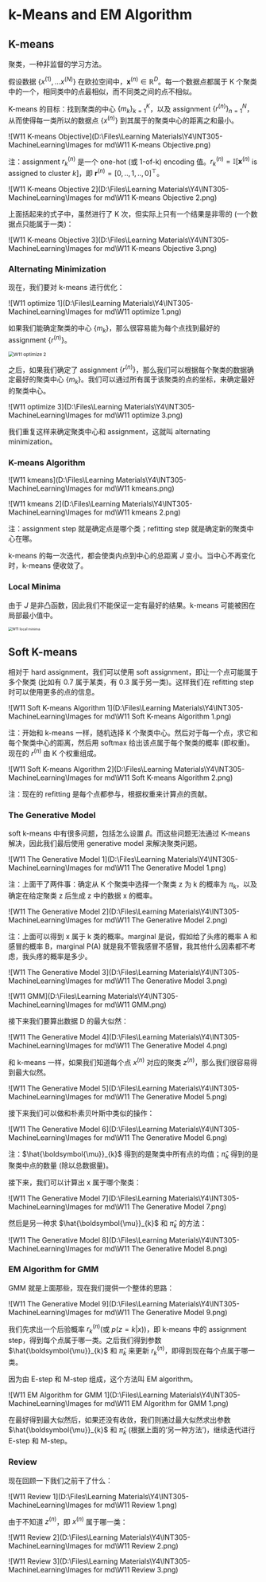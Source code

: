 # k-Means and EM Algorithm

## K-means

聚类，一种非监督的学习方法。

假设数据 $\{x^{(1)}, ... x^{(N)}\}$ 在欧拉空间中，$\mathbf{x}^{(n)} \in \mathbb{R}^{D}$。每一个数据点都属于 K 个聚类中的一个，相同类中的点最相似，而不同类之间的点不相似。

K-means 的目标：找到聚类的中心 $\{m_k\}^K_{k=1}$，以及 assignment $\{r^{(n)}\}^N_{n=1}$，从而使得每一类所以的数据点 $\{x^{(n)}\}$ 到其属于的聚类中心的距离之和最小。

![W11 K-means Objective](D:\Files\Learning Materials\Y4\INT305-MachineLearning\Images for md\W11 K-means Objective.png)

注：assignment $r^{(n)}_k$ 是一个 one-hot (或 1-of-k) encoding 值。$r_{k}^{(n)}=\mathbb{I}\left[\mathbf{x}^{(n)}\right.$ is assigned to cluster $\left.k\right]$，即 $\mathbf{r}^{(n)}=[0, . ., 1, . ., 0]^{\top}$。

![W11 K-means Objective 2](D:\Files\Learning Materials\Y4\INT305-MachineLearning\Images for md\W11 K-means Objective 2.png)

上面括起来的式子中，虽然进行了 K 次，但实际上只有一个结果是非零的 (一个数据点只能属于一类)：

![W11 K-means Objective 3](D:\Files\Learning Materials\Y4\INT305-MachineLearning\Images for md\W11 K-means Objective 3.png)

### Alternating Minimization
现在，我们要对 k-means 进行优化：

![W11 optimize 1](D:\Files\Learning Materials\Y4\INT305-MachineLearning\Images for md\W11 optimize 1.png)

如果我们能确定聚类的中心 $\{m_k\}$，那么很容易能为每个点找到最好的 assignment $\{r^{(n)}\}$。

<img src="D:\Files\Learning Materials\Y4\INT305-MachineLearning\Images for md\W11 optimize 2.png" alt="W11 optimize 2" style="zoom: 67%;" />

之后，如果我们确定了 assignment $\{r^{(n)}\}$，那么我们可以根据每个聚类的数据确定最好的聚类中心 $\{m_k\}$。我们可以通过所有属于该聚类的点的坐标，来确定最好的聚类中心。

![W11 optimize 3](D:\Files\Learning Materials\Y4\INT305-MachineLearning\Images for md\W11 optimize 3.png)

我们重复这样来确定聚类中心和 assignment，这就叫 alternating minimization。

### K-means Algorithm
![W11 kmeans](D:\Files\Learning Materials\Y4\INT305-MachineLearning\Images for md\W11 kmeans.png)

![W11 kmeans 2](D:\Files\Learning Materials\Y4\INT305-MachineLearning\Images for md\W11 kmeans 2.png)

注：assignment step 就是确定点是哪个类；refitting step 就是确定新的聚类中心在哪。

k-means 的每一次迭代，都会使类内点到中心的总距离 $J$ 变小。当中心不再变化时，k-means 便收敛了。

### Local Minima

由于 $J$ 是非凸函数，因此我们不能保证一定有最好的结果。k-means 可能被困在局部最小值中。

<img src="D:\Files\Learning Materials\Y4\INT305-MachineLearning\Images for md\W11 local minima.png" alt="W11 local minima" style="zoom:50%;" />

## Soft K-means

相对于 hard assignment，我们可以使用 soft assignment，即让一个点可能属于多个聚类 (比如有 0.7 属于某类，有 0.3 属于另一类)。这样我们在 refitting step 时可以使用更多的点的信息。

![W11 Soft K-means Algorithm 1](D:\Files\Learning Materials\Y4\INT305-MachineLearning\Images for md\W11 Soft K-means Algorithm 1.png)

注：开始和 k-means 一样，随机选择 K 个聚类中心。然后对于每一个点，求它和每个聚类中心的距离，然后用 softmax 给出该点属于每个聚类的概率 (即权重)。现在的 $r^{(n)}$ 由 K 个权重组成。

![W11 Soft K-means Algorithm 2](D:\Files\Learning Materials\Y4\INT305-MachineLearning\Images for md\W11 Soft K-means Algorithm 2.png)

注：现在的 refitting 是每个点都参与，根据权重来计算点的贡献。

### The Generative Model

soft k-means 中有很多问题，包括怎么设置 $\beta$。而这些问题无法通过 K-means 解决，因此我们最后使用 generative model 来解决聚类问题。

![W11 The Generative Model 1](D:\Files\Learning Materials\Y4\INT305-MachineLearning\Images for md\W11 The Generative Model 1.png)

注：上面干了两件事：确定从 K 个聚类中选择一个聚类 z 为 k 的概率为 $\pi_{k}$，以及确定在给定聚类 z 后生成 z 中的数据 x 的概率。

![W11 The Generative Model 2](D:\Files\Learning Materials\Y4\INT305-MachineLearning\Images for md\W11 The Generative Model 2.png)

注：上面可以得到 x 属于 k 类的概率。marginal 是说，假如给了头疼的概率 A 和感冒的概率 B，marginal P(A) 就是我不管我感冒不感冒，我其他什么因素都不考虑，我头疼的概率是多少。

![W11 The Generative Model 3](D:\Files\Learning Materials\Y4\INT305-MachineLearning\Images for md\W11 The Generative Model 3.png)

![W11 GMM](D:\Files\Learning Materials\Y4\INT305-MachineLearning\Images for md\W11 GMM.png)

接下来我们要算出数据 D 的最大似然：

![W11 The Generative Model 4](D:\Files\Learning Materials\Y4\INT305-MachineLearning\Images for md\W11 The Generative Model 4.png)

和 k-means 一样，如果我们知道每个点 $x^{(n)}$ 对应的聚类 $z^{(n)}$，那么我们很容易得到最大似然。

![W11 The Generative Model 5](D:\Files\Learning Materials\Y4\INT305-MachineLearning\Images for md\W11 The Generative Model 5.png)

接下来我们可以做和朴素贝叶斯中类似的操作：

![W11 The Generative Model 6](D:\Files\Learning Materials\Y4\INT305-MachineLearning\Images for md\W11 The Generative Model 6.png)

注：$\hat{\boldsymbol{\mu}}_{k}$ 得到的是聚类中所有点的均值；$\hat{\pi}_{k}$ 得到的是聚类中点的数量 (除以总数据量)。

接下来，我们可以计算出 x 属于哪个聚类：

![W11 The Generative Model 7](D:\Files\Learning Materials\Y4\INT305-MachineLearning\Images for md\W11 The Generative Model 7.png)

然后是另一种求 $\hat{\boldsymbol{\mu}}_{k}$ 和 $\hat{\pi}_{k}$ 的方法：

![W11 The Generative Model 8](D:\Files\Learning Materials\Y4\INT305-MachineLearning\Images for md\W11 The Generative Model 8.png)

### EM Algorithm for GMM

GMM 就是上面那些，现在我们提供一个整体的思路：

![W11 The Generative Model 9](D:\Files\Learning Materials\Y4\INT305-MachineLearning\Images for md\W11 The Generative Model 9.png)

我们先求出一个后验概率 $r^{(n)}_k$(或 $p(z=k|x)$)，即 k-means 中的 assignment step，得到每个点属于哪一类。之后我们得到参数 $\hat{\boldsymbol{\mu}}_{k}$ 和 $\hat{\pi}_{k}$ 来更新 $r^{(n)}_k$，即得到现在每个点属于哪一类。

因为由 E-step 和 M-step 组成，这个方法叫 EM algorithm。

![W11 EM Algorithm for GMM 1](D:\Files\Learning Materials\Y4\INT305-MachineLearning\Images for md\W11 EM Algorithm for GMM 1.png)

在最好得到最大似然后，如果还没有收敛，我们则通过最大似然求出参数  $\hat{\boldsymbol{\mu}}_{k}$ 和 $\hat{\pi}_{k}$ (根据上面的‘另一种方法’)，继续迭代进行 E-step 和 M-step。

### Review

现在回顾一下我们之前干了什么：

![W11 Review 1](D:\Files\Learning Materials\Y4\INT305-MachineLearning\Images for md\W11 Review 1.png)

由于不知道 $z^{(n)}$，即 $x^{(n)}$ 属于哪一类：

![W11 Review 2](D:\Files\Learning Materials\Y4\INT305-MachineLearning\Images for md\W11 Review 2.png)

![W11 Review 3](D:\Files\Learning Materials\Y4\INT305-MachineLearning\Images for md\W11 Review 3.png)

